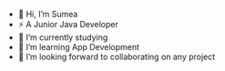 - 👋 Hi, I’m Sumea
- ⚡ A Junior Java Developer
- 🔭 I’m currently studying
- 🌱 I’m learning App Development
- 💞️ I’m looking forward to collaborating on any project


<!---
Sumea1/Sumea1 is a ✨ special ✨ repository because its `README.md` (this file) appears on your GitHub profile.
You can click the Preview link to take a look at your changes.
--->
